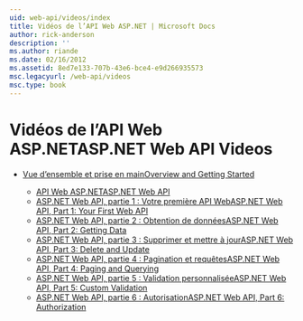 ```yaml
---
uid: web-api/videos/index
title: Vidéos de l’API Web ASP.NET | Microsoft Docs
author: rick-anderson
description: ''
ms.author: riande
ms.date: 02/16/2012
ms.assetid: 8ed7e133-707b-43e6-bce4-e9d266935573
msc.legacyurl: /web-api/videos
msc.type: book
---
```

<a name="aspnet-web-api-videos"></a><span data-ttu-id="af6a8-102">Vidéos de l’API Web ASP.NET</span><span class="sxs-lookup"><span data-stu-id="af6a8-102">ASP.NET Web API Videos</span></span>
====================
- [<span data-ttu-id="af6a8-103">Vue d’ensemble et prise en main</span><span class="sxs-lookup"><span data-stu-id="af6a8-103">Overview and Getting Started</span></span>](getting-started/index.md)

    - [<span data-ttu-id="af6a8-104">API Web ASP.NET</span><span class="sxs-lookup"><span data-stu-id="af6a8-104">ASP.NET Web API</span></span>](getting-started/aspnet-web-api.md)
    - [<span data-ttu-id="af6a8-105">ASP.NET Web API, partie 1 : Votre première API Web</span><span class="sxs-lookup"><span data-stu-id="af6a8-105">ASP.NET Web API, Part 1: Your First Web API</span></span>](getting-started/your-first-web-api.md)
    - [<span data-ttu-id="af6a8-106">ASP.NET Web API, partie 2 : Obtention de données</span><span class="sxs-lookup"><span data-stu-id="af6a8-106">ASP.NET Web API, Part 2: Getting Data</span></span>](getting-started/getting-data.md)
    - [<span data-ttu-id="af6a8-107">ASP.NET Web API, partie 3 : Supprimer et mettre à jour</span><span class="sxs-lookup"><span data-stu-id="af6a8-107">ASP.NET Web API, Part 3: Delete and Update</span></span>](getting-started/delete-and-update.md)
    - [<span data-ttu-id="af6a8-108">ASP.NET Web API, partie 4 : Pagination et requêtes</span><span class="sxs-lookup"><span data-stu-id="af6a8-108">ASP.NET Web API, Part 4: Paging and Querying</span></span>](getting-started/paging-and-querying.md)
    - [<span data-ttu-id="af6a8-109">ASP.NET Web API, partie 5 : Validation personnalisée</span><span class="sxs-lookup"><span data-stu-id="af6a8-109">ASP.NET Web API, Part 5: Custom Validation</span></span>](getting-started/custom-validation.md)
    - [<span data-ttu-id="af6a8-110">ASP.NET Web API, partie 6 : Autorisation</span><span class="sxs-lookup"><span data-stu-id="af6a8-110">ASP.NET Web API, Part 6: Authorization</span></span>](getting-started/authorization.md)
